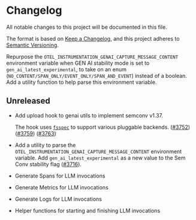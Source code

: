 # Changelog

All notable changes to this project will be documented in this file.

The format is based on [Keep a Changelog](https://keepachangelog.com/en/1.0.0/),
and this project adheres to [Semantic Versioning](https://semver.org/spec/v2.0.0.html).

Repurpose the `OTEL_INSTRUMENTATION_GENAI_CAPTURE_MESSAGE_CONTENT` environment variable when GEN AI stability mode is set to `gen_ai_latest_experimental`,
to take on an enum (`NO_CONTENT/SPAN_ONLY/EVENT_ONLY/SPAN_AND_EVENT`) instead of a boolean. Add a utility function to help parse this environment variable.

## Unreleased

- Add upload hook to genai utils to implement semconv v1.37.

  The hook uses [`fsspec`](https://filesystem-spec.readthedocs.io/en/latest/) to support
  various pluggable backends.
  ([#3752](https://github.com/open-telemetry/opentelemetry-python-contrib/pull/3752))
  ([#3759](https://github.com/open-telemetry/opentelemetry-python-contrib/pull/3752))
  ([#3763](https://github.com/open-telemetry/opentelemetry-python-contrib/pull/3763))
- Add a utility to parse the `OTEL_INSTRUMENTATION_GENAI_CAPTURE_MESSAGE_CONTENT` environment variable.
  Add `gen_ai_latest_experimental` as a new value to the Sem Conv stability flag ([#3716](https://github.com/open-telemetry/opentelemetry-python-contrib/pull/3716)).
- Generate Spans for LLM invocations
- Generate Metrics for LLM invocations
- Generate Logs for LLM invocations
- Helper functions for starting and finishing LLM invocations
